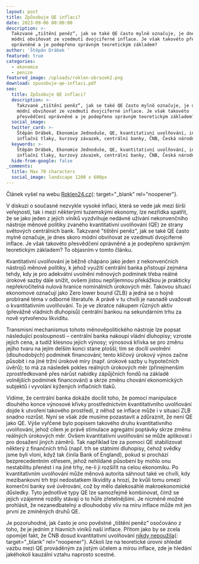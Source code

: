 ```yaml
---
layout: post
title: Způsobuje QE inflaci?
date: 2023-09-06 00:00:00
description: >-
  Takzvané „tištění peněz“, jak se také QE často mylně označuje, je dnes skoro
  módní obviňovat ze vzedmutí dvojciferné inflace. Je však takovéto přesvědčení
  oprávněné a je podepřeno správným teoretickým základem?
author: 'Štěpán Drábek '
featured: true
categories:
  - ekonomie
  - penize
featured_image: /uploads/roklen-obrazek2.png
download: zpusobuje-qe-inflaci.pdf
seo:
  title: Způsobuje QE inflaci?
  description: >-
    Takzvané „tištění peněz“, jak se také QE často mylně označuje, je dnes skoro
    módní obviňovat ze vzedmutí dvojciferné inflace. Je však takovéto
    přesvědčení oprávněné a je podepřeno správným teoretickým základem?
  social_image:
  twitter_card: >-
    Štěpán Drábek, Ekonomie Jednoduše, QE, kvantitativní uvolňování, inflace,
    inflační tlaky, kurzový závazek, centrální banky, ČNB, Česká národní banka
  keywords: >-
    Štěpán Drábek, Ekonomie Jednoduše, QE, kvantitativní uvolňování, inflace,
    inflační tlaky, kurzový závazek, centrální banky, ČNB, Česká národní banka
  hide-from-google: false
_comments:
  title: Max 70 characters
  social_image: landscape 1200 x 600px
---
```

Článek vyšel na webu&nbsp;[Roklen24.cz](https://roklen24.cz/zpusobuje-qe-inflaci/){: target="_blank" rel="noopener"}.



V diskuzi o současné nezvykle vysoké inflaci, která se vede jak mezi širší veřejností, tak i mezi některými tuzemskými ekonomy, lze nezřídka spatřit, že se jako jeden z jejích viníků vyzdvihuje nedávné užívání nekonvenčního nástroje měnové politiky zvaného kvantitativní uvolňování (QE) ze strany světových centrálních bank. Takzvané "tištění peněz", jak se také QE často mylně označuje, je dnes skoro módní obviňovat ze vzedmutí dvojciferné inflace. Je však takovéto přesvědčení oprávněné a je podepřeno správným teoretickým základem? To objasním v tomto článku.



Kvantitativní uvolňování je běžně chápáno jako jeden z nekonvenčních nástrojů měnové politiky, k jehož využití centrální banka přistoupí zejména tehdy, kdy je pro adekvátní uvolnění měnových podmínek třeba reálné úrokové sazby dále snížit, ovšem jistou nepříjemnou překážkou je prakticky nepřekročitelná nulová hranice nominálních úrokových měr. Takovou situaci ekonomové označují jako Zero lower bound (ZLB) a jedná se o hojně probírané téma v odborné literatuře. A právě v tu chvíli je nasnadě uvažovat o kvantitativním uvolňování. To je ve zkratce nákupem různých aktiv (převážně vládních dluhopisů) centrální bankou na sekundárním trhu za nově vytvořenou likviditu.



Transmisní mechanismus tohoto měnověpolitického nástroje lze popsat následující posloupností – centrální banka nakoupí vládní dluhopisy; vzroste jejich cena, a tudíž klesnou jejich výnosy; výnosová křivka se pro změnu jejího tvaru na jejím delším konci stane plošší; tím se docílí uvolnění (dlouhodobých) podmínek financování; tento klíčový úrokový výnos začne působit i na jiné tržní úrokové míry (např. úrokové sazby u hypotečních úvěrů); to má za následek pokles reálných úrokových měr (přinejmenším zprostředkovaně přes nárůst nabídky zápůjčních fondů na základě volnějších podmínek financování) a skrze změnu chování ekonomických subjektů i vyvolání kýžených inflačních tlaků.



Vidíme, že centrální banka dokáže docílit toho, že pomocí manipulace dlouhého konce výnosové křivky prostřednictvím kvantitativního uvolňování dojde k utvoření takového prostředí, z něhož se inflace může i v situaci ZLB snadno rozrůst. Nyní se však zde musíme pozastavit a zdůraznit, že není QE jako QE. Výše vyřčené bylo popisem takového druhu kvantitativního uvolňování, jehož cílem je právě stimulace agregátní poptávky skrze změnu reálných úrokových měr. Ovšem kvantitativní uvolňování se může aplikovat i pro dosažení jiných záměrů. Tak například lze za pomoci QE stabilizovat některý z finančních trhů (např. trh se státními dluhopisy, čehož svědky jsme byli vloni, když tak činila Bank of England), pokud si prochází bezprecedentním otřesem, jehož nehlídané působení by mohlo onu nestabilitu přenést i na jiné trhy, ne-li ji rozšířit na celou ekonomiku. Po kvantitativním uvolňování může měnová autorita sáhnout také ve chvíli, kdy mezibankovní trh trpí nedostatkem likvidity a hrozí, že kvůli tomu omezí komerční banky své úvěrování, což by mělo dalekosáhlé makroekonomické důsledky. Tyto jednotlivé typy QE lze samozřejmě kombinovat, čímž se jejich vzájemné rozdíly stávají o to hůře zřetelnějšími. Je nicméně možné prohlásit, že nezanedbatelný a dlouhodobý vliv na míru inflace může mít jen první ze zmíněných druhů QE.



Je pozoruhodné, jak často je ono pověstné „tištění peněz“ osočováno z toho, že je jedním z hlavních viníků naší inflace. Přitom jako by se zcela opomíjel fakt, že ČNB dosud kvantitativní uvolňování [nikdy nepoužila](https://www.cnb.cz/cs/o_cnb/cnblog/Aktualni-ukoncovani-QE-vcentralnich-bankach/){: target="_blank" rel="noopener"}. Ačkoli lze na teoretické úrovni shledat vazbu mezi QE prováděným za jistým účelem a mírou inflace, zde je hledání jakéhokoli kauzální vztahu naprosto scestné.